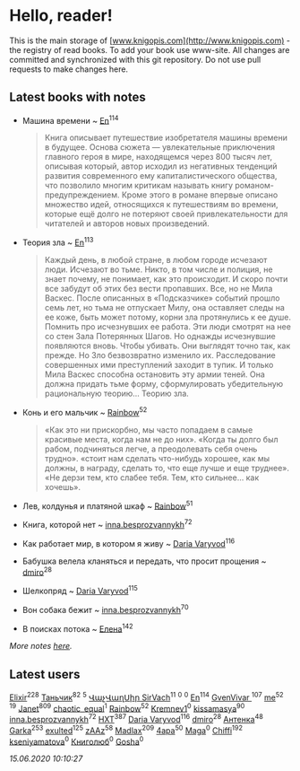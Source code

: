 # Hello, reader!
This is the main storage of [www.knigopis.com](http://www.knigopis.com) - the registry of read books.
To add your book use www-site. All changes are committed and synchronized with this git repository.
Do not use pull requests to make changes here.


## Latest books with notes
* Машина времени ~ [En](users/333/333646551-vkontakte)<sup>114</sup>
    > Книга описывает путешествие изобретателя машины времени в будущее. Основа сюжета — увлекательные приключения главного героя в мире, находящемся через 800 тысяч лет, описывая который, автор исходил из негативных тенденций развития современного ему капиталистического общества, что позволило многим критикам называть книгу романом-предупреждением. Кроме этого в романе впервые описано множество идей, относящихся к путешествиям во времени, которые ещё долго не потеряют своей привлекательности для читателей и авторов новых произведений.

* Теория зла ~ [En](users/333/333646551-vkontakte)<sup>113</sup>
    > Каждый день, в любой стране, в любом городе исчезают люди. Исчезают во тьме.
    > Никто, в том числе и полиция, не знает почему, не понимает, как это происходит. И скоро почти все забудут об этих без вести пропавших. Все, но не Мила Васкес. После описанных в «Подсказчике» событий прошло семь лет, но тьма не отпускает Милу, она оставляет следы на ее коже, быть может потому, корни зла протянулись к ее душе. Помнить про исчезнувших ее работа. Эти люди смотрят на нее со стен Зала Потерянных Шагов.
    > Но однажды исчезнувшие появляются вновь. Чтобы убивать. Они выглядят точно так, как прежде. Но Зло безвозвратно изменило их. Расследование совершенных ими преступлений заходит в тупик. И только Мила Васкес способна остановить эту армии теней. Она должна придать тьме форму, сформулировать убедительную рациональную теорию… Теорию зла.

* Конь и его мальчик ~ [Rainbow](users/109/109787328219839805802-google)<sup>52</sup>
    > «Как это ни прискорбно, мы часто попадаем в самые красивые места, когда нам не до них».
    > «Когда ты долго был рабом, подчиняться легче, а преодолевать себя очень трудно».
    > «стоит нам сделать что-нибудь хорошее, как мы должны, в награду, сделать то, что еще лучше и еще труднее».
    > «Не дерзи тем, кто слабее тебя. Тем, кто сильнее… как хочешь».

* Лев, колдунья и платяной шкаф ~ [Rainbow](users/109/109787328219839805802-google)<sup>51</sup>

* Книга, которой нет ~ [inna.besprozvannykh](users/733/73323849-yandex)<sup>72</sup>

* Как работает мир, в котором я живу ~ [Daria Varyvod](users/829/829893410524253-facebook)<sup>116</sup>

* Бабушка велела кланяться и передать, что просит прощения ~ [dmiro](users/571/5714115-vkontakte)<sup>28</sup>

* Шелкопряд ~ [Daria Varyvod](users/829/829893410524253-facebook)<sup>115</sup>

* Вон собака бежит ~ [inna.besprozvannykh](users/733/73323849-yandex)<sup>70</sup>

* В поисках потока ~ [Елена](users/115/115826717712507836033-google)<sup>142</sup>


_More notes [here](latest_books_with_notes.md)._


## Latest users
[Elixir](users/115/115826717712507836033-google)<sup>228</sup> 
[Таньчик](users/209/2096581563762610-facebook)<sup>82</sup> 
[](users/104/104731829794763834502-google)<sup>5</sup> 
[ՎաչՎաղՍիր SirVach](users/113/1130000004300166-yandex)<sup>11</sup> 
[](users/831/8317925041-instagram)<sup>0</sup> 
[](users/103/103068578327558685816-google)<sup>0</sup> 
[En](users/333/333646551-vkontakte)<sup>114</sup> 
[GvenVivar ](users/158/158266434925901-facebook)<sup>107</sup> 
[me](users/381/381417697-yandex)<sup>52</sup> 
[](users/153/1537586159620888-facebook)<sup>19</sup> 
[Janet](users/108/108113656204404967440-google)<sup>809</sup> 
[chaotic_equal](users/109/109533635046249857347-google)<sup>1</sup> 
[Rainbow](users/109/109787328219839805802-google)<sup>52</sup> 
[Kremnev1](users/109/109398777294736369541-google)<sup>0</sup> 
[kissamasya](users/684/68439978-vkontakte)<sup>90</sup> 
[inna.besprozvannykh](users/733/73323849-yandex)<sup>72</sup> 
[HXT](users/100/100002563462782-facebook)<sup>387</sup> 
[Daria Varyvod](users/829/829893410524253-facebook)<sup>116</sup> 
[dmiro](users/571/5714115-vkontakte)<sup>28</sup> 
[Антенка](users/118/118158645037334943900-google)<sup>48</sup> 
[Garka](users/115/115753719718250012620-google)<sup>253</sup> 
[exulted](users/100/100599204551896265722-google)<sup>125</sup> 
[zAAz](users/202/202248233-vkontakte)<sup>58</sup> 
[Madlax](users/158/158304782-vkontakte)<sup>209</sup> 
[4apa](users/117/117392596378069249667-google)<sup>50</sup> 
[Maga](users/106/106060917304685787728-google)<sup>0</sup> 
[Chiffi](users/105/105831994080785626680-google)<sup>192</sup> 
[kseniyamatova](users/179/17937184-vkontakte)<sup>0</sup> 
[Книголюб](users/111/111762250865880736374-google)<sup>0</sup> 
[Gosha](users/105/105731119736778227120-google)<sup>0</sup> 


_15.06.2020 10:10:27_
